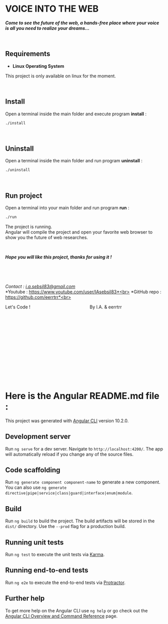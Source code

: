 # **VOICE INTO THE WEB**

***Come to see the future of the web, a hands-free place where your voice is all you need to realize your dreams...*** 



&nbsp;

## Requirements

- **Linux Operating System**

This project is only available on linux for the moment.

&nbsp;



## Install

Open a terminal inside the main folder and execute program **install** :
```bash
./install
```

&nbsp;



## Uninstall

Open a terminal inside the main folder and run program **uninstall** :
```bash
./uninstall
```

&nbsp;


## Run project

Open a terminal into your main folder and run program **run** :
```bash
./run
```

The project is running.<br>
Angular will compile the project and open your favorite web browser to show you the future of web researches.

&nbsp;

***Hope you will like this project, thanks for using it !***

&nbsp;

&nbsp;

*Contact     : i.a.sebsil83@gmail.com*<br>
*Youtube     : https://www.youtube.com/user/IAsebsil83*<br>
*GitHub repo : https://github.com/eerrtrr*<br>

Let's Code ! &nbsp;&nbsp;&nbsp;&nbsp;&nbsp;&nbsp;&nbsp;
&nbsp;&nbsp;&nbsp;&nbsp;&nbsp;&nbsp;&nbsp;&nbsp;&nbsp;
&nbsp;&nbsp;&nbsp;&nbsp;&nbsp;&nbsp;&nbsp;&nbsp;&nbsp;
&nbsp;&nbsp;&nbsp;&nbsp;&nbsp;&nbsp;&nbsp;&nbsp;&nbsp;
&nbsp;&nbsp;&nbsp;&nbsp;&nbsp;&nbsp;&nbsp;&nbsp;&nbsp;By I.A. & eerrtrr

&nbsp;

&nbsp;

&nbsp;

&nbsp;

&nbsp;

&nbsp;

&nbsp;

# Here is the Angular README.md file :

This project was generated with [Angular CLI](https://github.com/angular/angular-cli) version 10.2.0.

## Development server

Run `ng serve` for a dev server. Navigate to `http://localhost:4200/`. The app will automatically reload if you change any of the source files.

## Code scaffolding

Run `ng generate component component-name` to generate a new component. You can also use `ng generate directive|pipe|service|class|guard|interface|enum|module`.

## Build

Run `ng build` to build the project. The build artifacts will be stored in the `dist/` directory. Use the `--prod` flag for a production build.

## Running unit tests

Run `ng test` to execute the unit tests via [Karma](https://karma-runner.github.io).

## Running end-to-end tests

Run `ng e2e` to execute the end-to-end tests via [Protractor](http://www.protractortest.org/).

## Further help

To get more help on the Angular CLI use `ng help` or go check out the [Angular CLI Overview and Command Reference](https://angular.io/cli) page.
